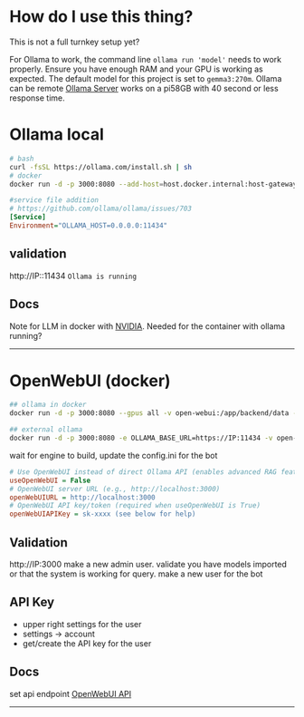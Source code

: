 # How do I use this thing?
This is not a full turnkey setup yet?


For Ollama to work, the command line `ollama run 'model'` needs to work properly. Ensure you have enough RAM and your GPU is working as expected. The default model for this project is set to `gemma3:270m`. Ollama can be remote [Ollama Server](https://github.com/ollama/ollama/blob/main/docs/faq.md#how-do-i-configure-ollama-server) works on a pi58GB with 40 second or less response time.


# Ollama local
```bash
# bash
curl -fsSL https://ollama.com/install.sh | sh
# docker
docker run -d -p 3000:8080 --add-host=host.docker.internal:host-gateway -e OLLAMA_API_BASE_URL=http://host.docker.internal:11434 open-webui/open-webui
```

```ini
#service file addition
# https://github.com/ollama/ollama/issues/703
[Service]
Environment="OLLAMA_HOST=0.0.0.0:11434"
```
## validation
http://IP::11434
`Ollama is running`

## Docs
Note for LLM in docker with [NVIDIA](https://docs.nvidia.com/datacenter/cloud-native/container-toolkit/latest/docker-specialized.html). Needed for the container with ollama running? 

---

# OpenWebUI (docker)
```bash
## ollama in docker
docker run -d -p 3000:8080 --gpus all -v open-webui:/app/backend/data --name open-webui ghcr.io/open-webui/open-webui:cuda

## external ollama
docker run -d -p 3000:8080 -e OLLAMA_BASE_URL=https://IP:11434 -v open-webui:/app/backend/data --name open-webui --restart always ghcr.io/open-webui/open-webui:main
```
wait for engine to build, update the config.ini for the bot

```ini
# Use OpenWebUI instead of direct Ollama API (enables advanced RAG features)
useOpenWebUI = False
# OpenWebUI server URL (e.g., http://localhost:3000)
openWebUIURL = http://localhost:3000
# OpenWebUI API key/token (required when useOpenWebUI is True)
openWebUIAPIKey = sk-xxxx (see below for help)
```

## Validation
http://IP:3000
make a new admin user.
validate you have models imported or that the system is working for query.
make a new user for the bot

## API Key
- upper right settings for the user
- settings -> account
- get/create the API key for the user

## Docs
set api endpoint [OpenWebUI API](https://docs.openwebui.com/getting-started/api-endpoints)

---